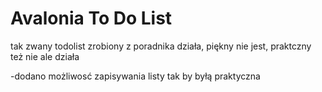 ﻿# Avalonia To Do List 
 tak zwany todolist zrobiony z poradnika działa, piękny nie jest, praktczny też nie ale działa

-dodano możliwosć zapisywania listy tak by byłą praktyczna 


